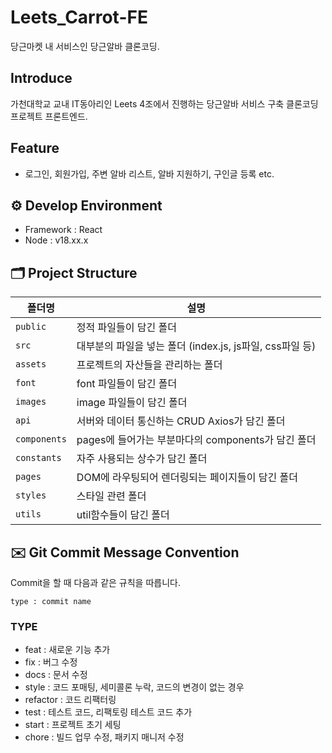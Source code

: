 # Leets_Carrot-FE

당근마켓 내 서비스인 당근알바 클론코딩.

## Introduce

가천대학교 교내 IT동아리인 Leets 4조에서 진행하는 당근알바 서비스 구축 클론코딩 프로젝트 프론트엔드.

## Feature

- 로그인, 회원가입, 주변 알바 리스트, 알바 지원하기, 구인글 등록 etc.

## ⚙️ Develop Environment

- Framework : React
- Node : v18.xx.x

## 🗂️ Project Structure

| 폴더명       | 설명                                                     |
| ------------ | -------------------------------------------------------- |
| `public`     | 정적 파일들이 담긴 폴더                                  |
| `src`        | 대부분의 파일을 넣는 폴더 (index.js, js파일, css파일 등) |
| `assets`     | 프로젝트의 자산들을 관리하는 폴더                        |
| `font`       | font 파일들이 담긴 폴더                                  |
| `images`     | image 파일들이 담긴 폴더                                 |
| `api`        | 서버와 데이터 통신하는 CRUD Axios가 담긴 폴더            |
| `components` | pages에 들어가는 부분마다의 components가 담긴 폴더       |
| `constants`  | 자주 사용되는 상수가 담긴 폴더                           |
| `pages`      | DOM에 라우팅되어 렌더링되는 페이지들이 담긴 폴더         |
| `styles`     | 스타일 관련 폴더                                         |
| `utils`      | util함수들이 담긴 폴더                                   |

## ✉️ Git Commit Message Convention

Commit을 할 때 다음과 같은 규칙을 따릅니다.

`type : commit name`

### TYPE

- feat : 새로운 기능 추가
- fix : 버그 수정
- docs : 문서 수정
- style : 코드 포매팅, 세미콜론 누락, 코드의 변경이 없는 경우
- refactor : 코드 리팩터링
- test : 테스트 코드, 리팩토링 테스트 코드 추가
- start : 프로젝트 초기 세팅
- chore : 빌드 업무 수정, 패키지 매니저 수정
